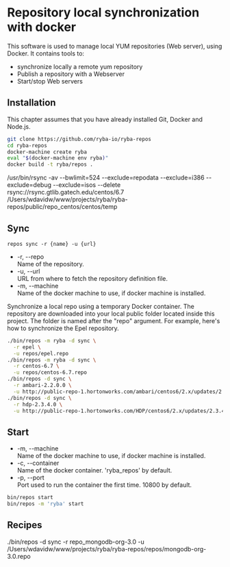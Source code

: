 
# Repository local synchronization with docker

This software is used to manage local YUM repositories (Web server), using
Docker. It contains tools to:   

*   synchronize locally a remote yum repository
*   Publish a repository with a Webserver
*   Start/stop Web servers

## Installation

This chapter assumes that you have already installed Git, Docker and Node.js.

```bash
git clone https://github.com/ryba-io/ryba-repos
cd ryba-repos
docker-machine create ryba
eval "$(docker-machine env ryba)"
docker build -t ryba/repos .
```

/usr/bin/rsync -av --bwlimit=524 --exclude=repodata --exclude=i386 --exclude=debug --exclude=isos --delete rsync://rsync.gtlib.gatech.edu/centos/6.7 /Users/wdavidw/www/projects/ryba/ryba-repos/public/repo_centos/centos/temp

## Sync

`repos sync -r {name} -u {url}`

*   -r, --repo   
    Name of the repository.   
*   -u, --url   
    URL from where to fetch the repository definition file.   
*   -m, --machine   
    Name of the docker machine to use, if docker machine is installed.

Synchronize a local repo using a temporary Docker container. The repository are
downloaded into your local public folder located inside this project. The
folder is named after the "repo" argument. For example, here's how to
synchronize the Epel repository.

```bash
./bin/repos -m ryba -d sync \
  -r epel \
  -u repos/epel.repo
./bin/repos -m ryba -d sync \
  -r centos-6.7 \
  -u repos/centos-6.7.repo
./bin/repos -d sync \
  -r ambari-2.2.0.0 \
  -u http://public-repo-1.hortonworks.com/ambari/centos6/2.x/updates/2.2.0.0/ambari.repo
./bin/repos -d sync \
  -r hdp-2.3.4.0 \
  -u http://public-repo-1.hortonworks.com/HDP/centos6/2.x/updates/2.3.4.0/hdp.repo
```

## Start

*   -m, --machine   
    Name of the docker machine to use, if docker machine is installed.
*   -c, --container   
    Name of the docker container. 'ryba_repos' by default.
*   -p, --port   
    Port used to run the container the first time. 10800 by default.


```bash
bin/repos start
bin/repos -m 'ryba' start
```


## Recipes

./bin/repos -d sync -r repo_mongodb-org-3.0 -u /Users/wdavidw/www/projects/ryba/ryba-repos/repos/mongodb-org-3.0.repo

